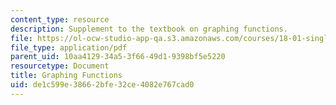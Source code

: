 ```yaml
---
content_type: resource
description: Supplement to the textbook on graphing functions.
file: https://ol-ocw-studio-app-qa.s3.amazonaws.com/courses/18-01-single-variable-calculus-fall-2006/de1c599e38662bfe32ce4082e767cad0_g_graphng_fnctns.pdf
file_type: application/pdf
parent_uid: 10aa4129-34a5-3f66-49d1-9398bf5e5220
resourcetype: Document
title: Graphing Functions
uid: de1c599e-3866-2bfe-32ce-4082e767cad0
---
```

